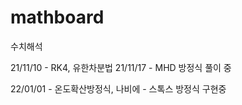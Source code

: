 # mathboard
수치해석

21/11/10 - RK4, 유한차분법
21/11/17 - MHD 방정식 풀이 중

22/01/01 - 온도확산방정식, 나비에 - 스톡스 방정식 구현중
